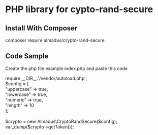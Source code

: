 # PHP library for cypto-rand-secure
## Install With Composer

composer require almadus/crypto-rand-secure

## Code Sample

Create the php file example index.php and paste this code

<?php <br>


require __DIR__.'/vendor/autoload.php'; <br>

$config = [ <br>
	"uppercase" => true, <br>
	"lowercase" => true, <br>
	"numeric" => true, <br>
	"length" => 10 <br>
]; <br><br>

$crypto = new Almadus\CryptoRandSecure($config); <br>

var_dump($crypto->getToken()); <br>
